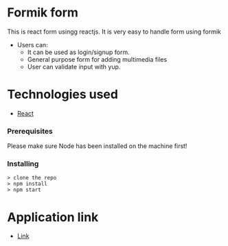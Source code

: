 # Formik form
This is react form usingg reactjs. It is very easy to handle form using formik

* Users can: 
  - It can be used as login/signup form.
  - General purpose form for adding multimedia files 
  - User can validate input with yup. 
  
  
 
  

# Technologies used

 * [React](https://reactjs.org/docs/create-a-new-react-app.html)


### Prerequisites

Please make sure Node has been installed on the machine first!

### Installing
```
> clone the repo 
> npm install
> npm start

```

# Application link

 * [Link](https://formik.netlify.com/)
